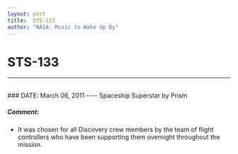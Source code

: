 ```yaml
---
layout: post
title:  STS-133
author: "NASA: Music to Wake Up By"
---
```


# STS-133
----
<br/>
### DATE: March 06, 2011
----
Spaceship Superstar by Prism

##### Comment:
* It was chosen for all Discovery crew members by the team of flight controllers who have been supporting them overnight throughout the mission.
